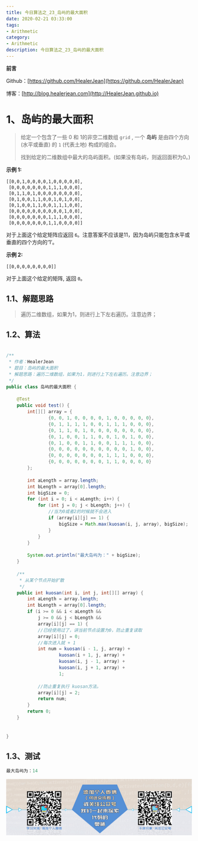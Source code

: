 ```yaml
---
title: 今日算法之_23_岛屿的最大面积
date: 2020-02-21 03:33:00
tags: 
- Arithmetic
category: 
- Arithmetic
description: 今日算法之_23_岛屿的最大面积
---
```


**前言**     

 Github：[https://github.com/HealerJean](https://github.com/HealerJean)         

 博客：[http://blog.healerjean.com](http://HealerJean.github.io)          



# 1、岛屿的最大面积
> 给定一个包含了一些 0 和 1的非空二维数组 `grid` , 一个 **岛屿** 是由四个方向 (水平或垂直) 的 `1` (代表土地) 构成的组合。     
>
> 找到给定的二维数组中最大的岛屿面积。(如果没有岛屿，则返回面积为0。)



**示例 1:**

```
[[0,0,1,0,0,0,0,1,0,0,0,0,0],
 [0,0,0,0,0,0,0,1,1,1,0,0,0],
 [0,1,1,0,1,0,0,0,0,0,0,0,0],
 [0,1,0,0,1,1,0,0,1,0,1,0,0],
 [0,1,0,0,1,1,0,0,1,1,1,0,0],
 [0,0,0,0,0,0,0,0,0,0,1,0,0],
 [0,0,0,0,0,0,0,1,1,1,0,0,0],
 [0,0,0,0,0,0,0,1,1,0,0,0,0]]
```

对于上面这个给定矩阵应返回 `6`。注意答案不应该是11，因为岛屿只能包含水平或垂直的四个方向的‘1’。     



**示例 2:**

```
[[0,0,0,0,0,0,0,0]]
```

对于上面这个给定的矩阵, 返回 `0`。  





## 1.1、解题思路 

> 遍历二维数组，如果为1，则进行上下左右遍历。注意边界；

## 1.2、算法

```java

/**
 * 作者：HealerJean
 * 题目：岛屿的最大面积
 * 解题思路：遍历二维数组，如果为1，则进行上下左右遍历。注意边界；
 */
public class 岛屿的最大面积 {

    @Test
    public void test() {
        int[][] array = {
                {0, 0, 1, 0, 0, 0, 0, 1, 0, 0, 0, 0, 0},
                {0, 1, 1, 1, 1, 0, 0, 1, 1, 1, 0, 0, 0},
                {0, 1, 1, 0, 1, 0, 0, 0, 0, 0, 0, 0, 0},
                {0, 1, 0, 0, 1, 1, 0, 0, 1, 0, 1, 0, 0},
                {0, 1, 0, 0, 1, 1, 0, 0, 1, 1, 1, 0, 0},
                {0, 0, 0, 0, 0, 0, 0, 0, 0, 0, 1, 0, 0},
                {0, 0, 0, 0, 0, 0, 0, 1, 1, 1, 0, 0, 0},
                {0, 0, 0, 0, 0, 0, 0, 1, 1, 0, 0, 0, 0}
        };

        int aLength = array.length;
        int bLength = array[0].length;
        int bigSize = 0;
        for (int i = 0; i < aLength; i++) {
            for (int j = 0; j < bLength; j++) {
                //当为0或者2的时候就不会进入
                if (array[i][j] == 1) {
                    bigSize = Math.max(kuosan(i, j, array), bigSize);
                }
            }
        }

        System.out.println("最大岛屿为：" + bigSize);
    }

    /**
     * 从某个节点开始扩散
     */
    public int kuosan(int i, int j, int[][] array) {
        int aLength = array.length;
        int bLength = array[0].length;
        if (i >= 0 && i < aLength &&
            j >= 0 && j < bLength &&
            array[i][j] == 1) {
            //已经使用过了，讲当前节点设置为0，防止重复读取
            array[i][j] = 0;
            //每次进入就 + 1
            int num = kuosan(i - 1, j, array) +
                    kuosan(i + 1, j, array) +
                    kuosan(i, j - 1, array) +
                    kuosan(i, j + 1, array) +
                    1;

            //防止重复执行 kuosan方法。
            array[i][j] = 2;
            return num;
        }
        return 0;
    }


}

```




## 1.3、测试 

```java
最大岛屿为：14
```



![ContactAuthor](https://raw.githubusercontent.com/HealerJean/HealerJean.github.io/master/assets/img/artical_bottom.jpg)



<link rel="stylesheet" href="https://unpkg.com/gitalk/dist/gitalk.css">

<script src="https://unpkg.com/gitalk@latest/dist/gitalk.min.js"></script> 
<div id="gitalk-container"></div>    
 <script type="text/javascript">
    var gitalk = new Gitalk({
		clientID: `1d164cd85549874d0e3a`,
		clientSecret: `527c3d223d1e6608953e835b547061037d140355`,
		repo: `HealerJean.github.io`,
		owner: 'HealerJean',
		admin: ['HealerJean'],
		id: 'AAAAAAAAAAAAAAA',
    });
    gitalk.render('gitalk-container');
</script> 
